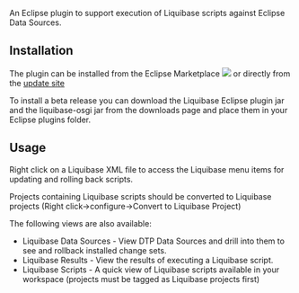 An Eclipse plugin to support execution of Liquibase scripts against Eclipse Data Sources.

## Installation ##
The plugin can be installed from the Eclipse Marketplace [![](https://marketplace.eclipse.org/sites/all/modules/custom/marketplace/images/installbutton.png)](http://marketplace.eclipse.org/content/liquibase-eclipse-plugin) or directly from the [update site](https://liquibase-eclipse-plugin.googlecode.com/svn/trunk/com.svcdelivery.liquibase.eclipse.site/)

To install a beta release you can download the Liquibase Eclipse plugin jar and the liquibase-osgi jar from the downloads page and place them in your Eclipse plugins folder.

## Usage ##

Right click on a Liquibase XML file to access the Liquibase menu items for updating and rolling back scripts.

Projects containing Liquibase scripts should be converted to Liquibase projects (Right click->configure->Convert to Liquibase Project)

The following views are also available:

  * Liquibase Data Sources - View DTP Data Sources and drill into them to see and rollback installed change sets.
  * Liquibase Results - View the results of executing a Liquibase script.
  * Liquibase Scripts - A quick view of Liquibase scripts available in your workspace (projects must be tagged as Liquibase projects first)
